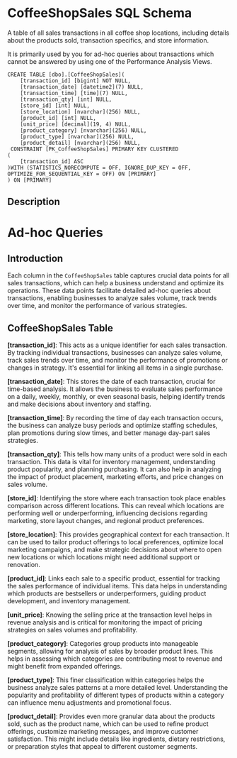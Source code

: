 # CoffeeShopSales SQL Schema
A table of all sales transactions in all coffee shop locations, including details about the products sold, transaction specifics, and store information.

It is primarily used by you for ad-hoc queries about transactions which cannot be answered by using one of the Performance Analysis Views. 

```
CREATE TABLE [dbo].[CoffeeShopSales](
	[transaction_id] [bigint] NOT NULL,
	[transaction_date] [datetime2](7) NULL,
	[transaction_time] [time](7) NULL,
	[transaction_qty] [int] NULL,
	[store_id] [int] NULL,
	[store_location] [nvarchar](256) NULL,
	[product_id] [int] NULL,
	[unit_price] [decimal](19, 4) NULL,
	[product_category] [nvarchar](256) NULL,
	[product_type] [nvarchar](256) NULL,
	[product_detail] [nvarchar](256) NULL,
 CONSTRAINT [PK_CoffeeShopSales] PRIMARY KEY CLUSTERED 
(
	[transaction_id] ASC
)WITH (STATISTICS_NORECOMPUTE = OFF, IGNORE_DUP_KEY = OFF, OPTIMIZE_FOR_SEQUENTIAL_KEY = OFF) ON [PRIMARY]
) ON [PRIMARY]
```

## Description

# Ad-hoc Queries

## Introduction
Each column in the `CoffeeShopSales` table captures crucial data points for all sales transactions, which can help a business understand and optimize its operations. These data points facilitate detailed ad-hoc queries about transactions, enabling businesses to analyze sales volume, track trends over time, and monitor the performance of various strategies.

## CoffeeShopSales Table

**[transaction_id]**: This acts as a unique identifier for each sales transaction. By tracking individual transactions, businesses can analyze sales volume, track sales trends over time, and monitor the performance of promotions or changes in strategy. It's essential for linking all items in a single purchase.

**[transaction_date]**: This stores the date of each transaction, crucial for time-based analysis. It allows the business to evaluate sales performance on a daily, weekly, monthly, or even seasonal basis, helping identify trends and make decisions about inventory and staffing.

**[transaction_time]**: By recording the time of day each transaction occurs, the business can analyze busy periods and optimize staffing schedules, plan promotions during slow times, and better manage day-part sales strategies.

**[transaction_qty]**: This tells how many units of a product were sold in each transaction. This data is vital for inventory management, understanding product popularity, and planning purchasing. It can also help in analyzing the impact of product placement, marketing efforts, and price changes on sales volume.

**[store_id]**: Identifying the store where each transaction took place enables comparison across different locations. This can reveal which locations are performing well or underperforming, influencing decisions regarding marketing, store layout changes, and regional product preferences.

**[store_location]**: This provides geographical context for each transaction. It can be used to tailor product offerings to local preferences, optimize local marketing campaigns, and make strategic decisions about where to open new locations or which locations might need additional support or renovation.

**[product_id]**: Links each sale to a specific product, essential for tracking the sales performance of individual items. This data helps in understanding which products are bestsellers or underperformers, guiding product development, and inventory management.

**[unit_price]**: Knowing the selling price at the transaction level helps in revenue analysis and is critical for monitoring the impact of pricing strategies on sales volumes and profitability.

**[product_category]**: Categories group products into manageable segments, allowing for analysis of sales by broader product lines. This helps in assessing which categories are contributing most to revenue and might benefit from expanded offerings.

**[product_type]**: This finer classification within categories helps the business analyze sales patterns at a more detailed level. Understanding the popularity and profitability of different types of products within a category can influence menu adjustments and promotional focus.

**[product_detail]**: Provides even more granular data about the products sold, such as the product name, which can be used to refine product offerings, customize marketing messages, and improve customer satisfaction. This might include details like ingredients, dietary restrictions, or preparation styles that appeal to different customer segments.